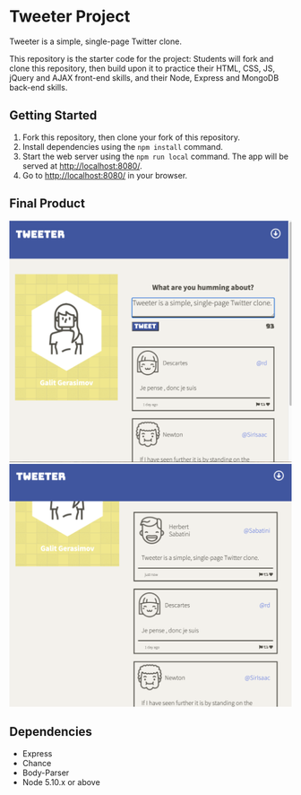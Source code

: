 # Tweeter Project

Tweeter is a simple, single-page Twitter clone.

This repository is the starter code for the project: Students will fork and clone this repository, then build upon it to practice their HTML, CSS, JS, jQuery and AJAX front-end skills, and their Node, Express and MongoDB back-end skills.

## Getting Started

1. Fork this repository, then clone your fork of this repository.
2. Install dependencies using the `npm install` command.
3. Start the web server using the `npm run local` command. The app will be served at <http://localhost:8080/>.
4. Go to <http://localhost:8080/> in your browser.

## Final Product

!["Created New Tweet"](https://github.com/gaalit/tweeter/blob/master/docs/new_tweet.png?raw=true)
!["Loading New Tweet"](https://github.com/gaalit/tweeter/blob/master/docs/tweet_library.png?raw=true)


## Dependencies

- Express
- Chance
- Body-Parser
- Node 5.10.x or above
